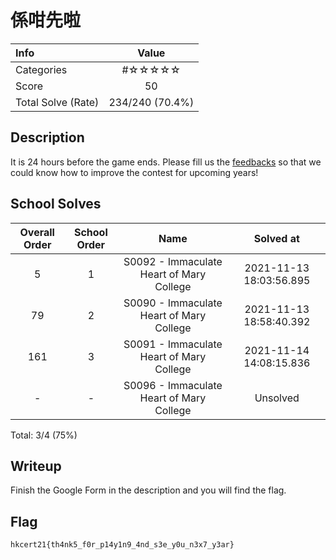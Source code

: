 # 係咁先啦

| Info | Value |
| :--- | :-----: |
| Categories | #☆☆☆☆☆ |
| Score | 50 |
| Total Solve (Rate) | 234/240 (70.4%) |

## Description

It is 24 hours before the game ends. Please fill us the [feedbacks](https://docs.google.com/forms/d/e/1FAIpQLScHdxrIh6534bJvtClV2umUnV_L0dPYhizNXsownL2CdmAkZw/viewform?usp=sf_link) so that we could know how to improve the contest for upcoming years!

## School Solves
| Overall Order | School Order | Name | Solved at |
| :-: | :-: | :-: | :-: |
| 5 | 1 |  S0092 - Immaculate Heart of Mary College | 2021-11-13 18:03:56.895 |
| 79 | 2 |  S0090 - Immaculate Heart of Mary College | 2021-11-13 18:58:40.392 |
| 161 | 3 | S0091 - Immaculate Heart of Mary College | 2021-11-14 14:08:15.836 |
| - | - | S0096 - Immaculate Heart of Mary College | Unsolved |

Total: 3/4 (75%)

## Writeup
Finish the Google Form in the description and you will find the flag.

## Flag
`hkcert21{th4nk5_f0r_p14y1n9_4nd_s3e_y0u_n3x7_y3ar}`